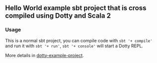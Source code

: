 ## Hello World example sbt project that is cross compiled using Dotty and Scala 2

### Usage

This is a normal sbt project, you can compile code with `sbt '+ compile'` and run it
with `sbt '+ run'`, `sbt '+ console'` will start a Dotty REPL.

More details in [dotty-example-project](https://github.com/lampepfl/dotty-example-project/blob/master/README.md).
